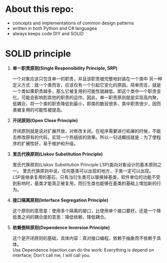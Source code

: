 # About this repo:
* concepts and implementations of common design patterns
* written in both Python and C# languagea
* always keeps code DIY and SOLID

# SOLID principle
1. **单一职责原则(Single Responsibility Principle, SRP)**

    一个对象应该只包含单一的职责，并且该职责被完整地封装在一个类中 
    另一种定义方式：就一个类而言，应该仅有一个引起它变化的原因。简单而言，就是一个类如果职责越多，那么它被复用的可能性就越低。即这个类中一个职责变化，可能会影响到其他的职责的运作。因此，单一职责原则就是实现高内聚，低耦合，将一个类的职责降低到最小，即类的数目很多，类中职责很少，因而类被复用的可能性被提高。

2. **开闭原则(Open Close Principle)**

    开闭原则就是说对扩展开放，对修改关闭。在程序需要进行拓展的时候，不能去修改原有的代码，实现一个热插拔的效果。所以一句话概括就是：为了使程序的扩展性好，易于维护和升级。

3. **里氏代换原则(Liskov Substitution Principle)**

    里氏代换原则(Liskov Substitution Principle LSP)面向对象设计的基本原则之一。 里氏代换原则中说，任何基类可以出现的地方，子类一定可以出现。 LSP是继承复用的基石，只有当衍生类可以替换掉基类，软件单位的功能不受到影响时，基类才能真正被复用，而衍生类也能够在基类的基础上增加新的行为。

4. **接口隔离原则(Interface Segregation Principle)**

    这个原则的意思是：使用多个隔离的接口，比使用单个接口要好。还是一个降低类之间的耦合度的意思：降低依赖，降低耦合。

5. **依赖倒转原则(Dependence Inversion Principle)**

	这个是开闭原则的基础，具体内容：真对接口编程，依赖于抽象而不依赖于具体。	
	Use Dependence Injection can do the work:
    Everything is depend on interface;
    Don't call me, I will call you.